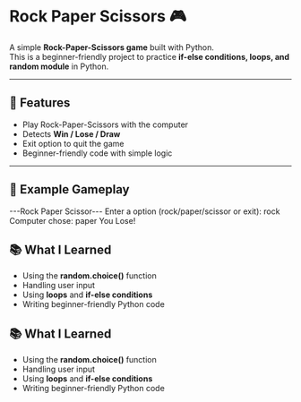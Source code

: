 # Rock Paper Scissors 🎮

A simple **Rock-Paper-Scissors game** built with Python.  
This is a beginner-friendly project to practice **if-else conditions, loops, and random module** in Python.

---

## 🚀 Features
- Play Rock-Paper-Scissors with the computer
- Detects **Win / Lose / Draw**
- Exit option to quit the game
- Beginner-friendly code with simple logic

---

## 📸 Example Gameplay
---Rock Paper Scissor---
Enter a option (rock/paper/scissor or exit): rock
Computer chose: paper
You Lose!

## 📚 What I Learned
- Using the **random.choice()** function
- Handling user input
- Using **loops** and **if-else conditions**
- Writing beginner-friendly Python code

## 📚 What I Learned
- Using the **random.choice()** function
- Handling user input
- Using **loops** and **if-else conditions**
- Writing beginner-friendly Python code
